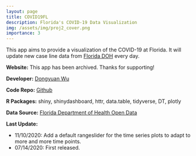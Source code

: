 ```yaml
---
layout: page
title: COVID19FL
description: Florida's COVID-19 Data Visualization
img: /assets/img/proj2_cover.png
importance: 3
---
```


This app aims to provide a visualization of the COVID-19 at Florida. It will update new case line data from <a href="http://www.floridahealth.gov/" target="_blank">Florida DOH</a> every day.

**Website:** This app has been archived. Thanks for supporting!

**Developer:** <a href="https://dongyuanwu.github.io" target="_blank">Dongyuan Wu</a>

**Code Repo:** <a href="https://github.com/dongyuanwu/COVID19FL" target="_blank">Github</a>

**R Packages:** shiny, shinydashboard, httr, data.table, tidyverse, DT, plotly

**Data Source:** <a href="https://open-fdoh.hub.arcgis.com/datasets/florida-covid19-case-line-data" target="_blank">Florida Department of Health Open Data</a>

**Last Update:**
- 11/10/2020: Add a default rangeslider for the time series plots to adapt to more and more time points.
- 07/14/2020: First released.